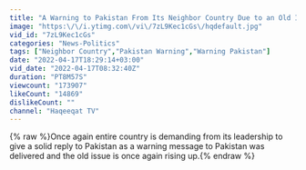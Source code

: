 ```yaml
---
title: "A Warning to Pakistan From Its Neighbor Country Due to an Old Issue"
image: "https:\/\/i.ytimg.com\/vi\/7zL9Kec1cGs\/hqdefault.jpg"
vid_id: "7zL9Kec1cGs"
categories: "News-Politics"
tags: ["Neighbor Country","Pakistan Warning","Warning Pakistan"]
date: "2022-04-17T18:29:14+03:00"
vid_date: "2022-04-17T08:32:40Z"
duration: "PT8M57S"
viewcount: "173907"
likeCount: "14869"
dislikeCount: ""
channel: "Haqeeqat TV"
---
```

{% raw %}Once again entire country is demanding from its leadership to give a solid reply to Pakistan as a warning message to Pakistan was delivered and the old issue is once again rising up.{% endraw %}
